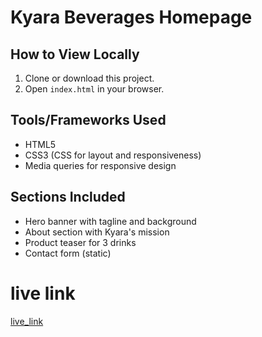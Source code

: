 # Kyara Beverages Homepage

## How to View Locally
1. Clone or download this project.
2. Open `index.html` in your browser.

## Tools/Frameworks Used
- HTML5
- CSS3 (CSS for layout and responsiveness)
- Media queries for responsive design

## Sections Included
- Hero banner with tagline and background
- About section with Kyara's mission
- Product teaser for 3 drinks
- Contact form (static)


# live link
[live_link](https://beverage-website-puce.vercel.app/)
